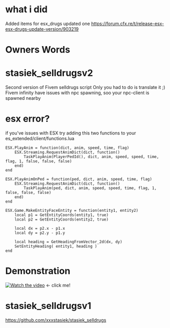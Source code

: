 # what i did 
Added items for esx_drugs updated one 
https://forum.cfx.re/t/release-esx-esx-drugs-update-version/903219


# Owners Words

# stasiek_selldrugsv2
Second version of Fivem selldrugs script
Only you had to do is translate it ;)
Fivem infinity have issues with npc spawning, soo your npc-client is spawned nearby

# esx error?
if you've issues with ESX try adding this two functions to your es_extended/client/functions.lua
```
ESX.PlayAnim = function(dict, anim, speed, time, flag)
    ESX.Streaming.RequestAnimDict(dict, function()
        TaskPlayAnim(PlayerPedId(), dict, anim, speed, speed, time, flag, 1, false, false, false)
    end)
end

ESX.PlayAnimOnPed = function(ped, dict, anim, speed, time, flag)
    ESX.Streaming.RequestAnimDict(dict, function()
        TaskPlayAnim(ped, dict, anim, speed, speed, time, flag, 1, false, false, false)
    end)
end

ESX.Game.MakeEntityFaceEntity = function(entity1, entity2)
    local p1 = GetEntityCoords(entity1, true)
    local p2 = GetEntityCoords(entity2, true)

    local dx = p2.x - p1.x
    local dy = p2.y - p1.y

    local heading = GetHeadingFromVector_2d(dx, dy)
    SetEntityHeading( entity1, heading )
end
```

# Demonstration
[![Watch the video](http://xstasiek.pl/img/stasiek31.png)](https://youtu.be/lwCv3NeQZCo) <- click me!

# stasiek_selldrugsv1
https://github.com/xxxstasiek/stasiek_selldrugs
